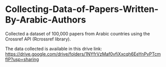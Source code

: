 # Collecting-Data-of-Papers-Written-By-Arabic-Authors
Collected a dataset of 100,000 papers from Arabic countries using the Crossref API (Rcrossref library).

The data collected is available in this drive link: https://drive.google.com/drive/folders/1NYfrVzMaf0vfiXxcqh6EeYnPvPTcmfIP?usp=sharing
